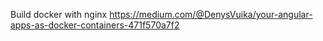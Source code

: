 Build docker with nginx
https://medium.com/@DenysVuika/your-angular-apps-as-docker-containers-471f570a7f2
